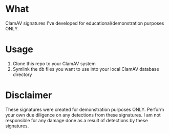 # What
ClamAV signatures I've developed for educational/demonstration purposes ONLY.

# Usage
1. Clone this repo to your ClamAV system
2. Symlink the db files you want to use into your local ClamAV database directory

# Disclaimer
These signatures were created for demonstration purposes ONLY.
Perform your own due diligence on any detections from these signatures.
I am not responsible for any damage done as a result of detections by these signatures.
